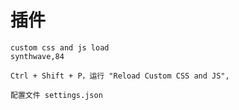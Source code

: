 # 插件 
    custom css and js load
    synthwave,84
    
    Ctrl + Shift + P，运行 "Reload Custom CSS and JS", 

    配置文件 settings.json